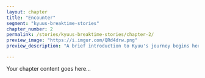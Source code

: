 ```yaml
---
layout: chapter
title: "Encounter"
segment: "kyuus-breaktime-stories"
chapter_number: 2
permalink: /stories/kyuus-breaktime-stories/chapter-2/
preview_image: "https://i.imgur.com/QRd4drw.png"
preview_description: "A brief introduction to Kyuu's journey begins here."

---
```

Your chapter content goes here...

